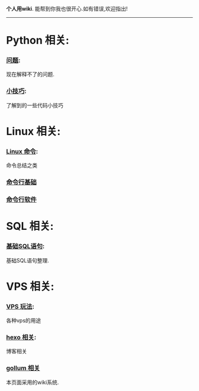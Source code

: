 **个人用wiki**.
能帮到你我也很开心.如有错误,欢迎指出!

***

# Python 相关:

### [问题](/python/question):
现在解释不了的问题.

### [小技巧](/python/python-tips):
了解到的一些代码小技巧

# Linux 相关:

### [Linux 命令](/linux/terminal-bash):
命令总结之类

### [命令行基础](/linux/terminal-base)

### [命令行软件](/linux/terminal-software)


# SQL 相关:

### [基础SQL语句](/sql/sql-query):
基础SQL语句整理.


# VPS 相关:

### [VPS 玩法](/vps/vps-try):
各种vps的用途

### [hexo 相关](/vps/blog):
博客相关

### [gollum 相关](/vps/gollum)
本页面采用的wiki系统.